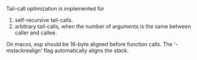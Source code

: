Tail-call optimization is implemented for 
1. self-recursive tail-calls.
2. arbitrary tail-calls, when the number of arguments is the same between caller and callee.


On macos, esp should be 16-byte aligned before function calls. The '-mstackrealign' flag automatically aligns the stack.